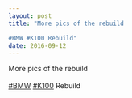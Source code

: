 ```yaml
---
layout: post
title: "More pics of the rebuild﻿

#BMW #K100 Rebuild"
date: 2016-09-12 
---
```

More pics of the rebuild﻿<br /><br /><a rel="nofollow" class="ot-hashtag" href="https://plus.google.com/s/%23BMW">#BMW</a> <a rel="nofollow" class="ot-hashtag" href="https://plus.google.com/s/%23K100">#K100</a> Rebuild﻿